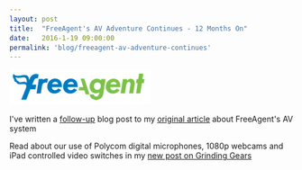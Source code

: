 ```yaml
---
layout: post
title:  "FreeAgent's AV Adventure Continues - 12 Months On"
date:   2016-1-19 09:00:00
permalink: 'blog/freeagent-av-adventure-continues'
---
```


![FreeAgent Logo](/assets/images/2016/freeagent_logo.png)

I've written a [follow-up](http://engineering.freeagent.com/2016/01/19/freeagent-av-adventure-continues/) blog post to my [original article](http://engineering.freeagent.com/2015/01/19/freeagent-av-adventure) about FreeAgent's AV system

Read about our use of Polycom digital microphones, 1080p webcams and iPad controlled video switches in my [new post on Grinding Gears](http://engineering.freeagent.com/2016/01/19/freeagent-av-adventure-continues)
